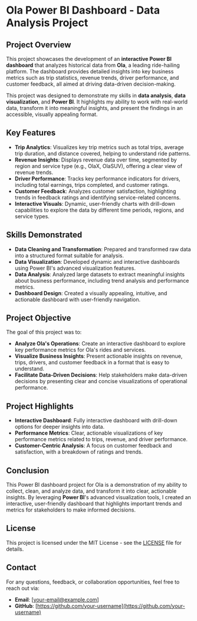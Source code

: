 # Ola Power BI Dashboard - Data Analysis Project

## Project Overview

This project showcases the development of an **interactive Power BI dashboard** that analyzes historical data from **Ola**, a leading ride-hailing platform. The dashboard provides detailed insights into key business metrics such as trip statistics, revenue trends, driver performance, and customer feedback, all aimed at driving data-driven decision-making.

This project was designed to demonstrate my skills in **data analysis**, **data visualization**, and **Power BI**. It highlights my ability to work with real-world data, transform it into meaningful insights, and present the findings in an accessible, visually appealing format.

## Key Features

- **Trip Analytics**: Visualizes key trip metrics such as total trips, average trip duration, and distance covered, helping to understand ride patterns.
- **Revenue Insights**: Displays revenue data over time, segmented by region and service type (e.g., OlaX, OlaSUV), offering a clear view of revenue trends.
- **Driver Performance**: Tracks key performance indicators for drivers, including total earnings, trips completed, and customer ratings.
- **Customer Feedback**: Analyzes customer satisfaction, highlighting trends in feedback ratings and identifying service-related concerns.
- **Interactive Visuals**: Dynamic, user-friendly charts with drill-down capabilities to explore the data by different time periods, regions, and service types.

## Skills Demonstrated

- **Data Cleaning and Transformation**: Prepared and transformed raw data into a structured format suitable for analysis.
- **Data Visualization**: Developed dynamic and interactive dashboards using Power BI's advanced visualization features.
- **Data Analysis**: Analyzed large datasets to extract meaningful insights about business performance, including trend analysis and performance metrics.
- **Dashboard Design**: Created a visually appealing, intuitive, and actionable dashboard with user-friendly navigation.

## Project Objective

The goal of this project was to:
- **Analyze Ola's Operations**: Create an interactive dashboard to explore key performance metrics for Ola's rides and services.
- **Visualize Business Insights**: Present actionable insights on revenue, trips, drivers, and customer feedback in a format that is easy to understand.
- **Facilitate Data-Driven Decisions**: Help stakeholders make data-driven decisions by presenting clear and concise visualizations of operational performance.

## Project Highlights

- **Interactive Dashboard**: Fully interactive dashboard with drill-down options for deeper insights into data.
- **Performance Metrics**: Clear, actionable visualizations of key performance metrics related to trips, revenue, and driver performance.
- **Customer-Centric Analysis**: A focus on customer feedback and satisfaction, with a breakdown of ratings and trends.

## Conclusion

This Power BI dashboard project for Ola is a demonstration of my ability to collect, clean, and analyze data, and transform it into clear, actionable insights. By leveraging **Power BI**'s advanced visualization tools, I created an interactive, user-friendly dashboard that highlights important trends and metrics for stakeholders to make informed decisions.

## License

This project is licensed under the MIT License - see the [LICENSE](LICENSE) file for details.

## Contact

For any questions, feedback, or collaboration opportunities, feel free to reach out via:

- **Email**: [your-email@example.com]
- **GitHub**: [https://github.com/your-username](https://github.com/your-username)
